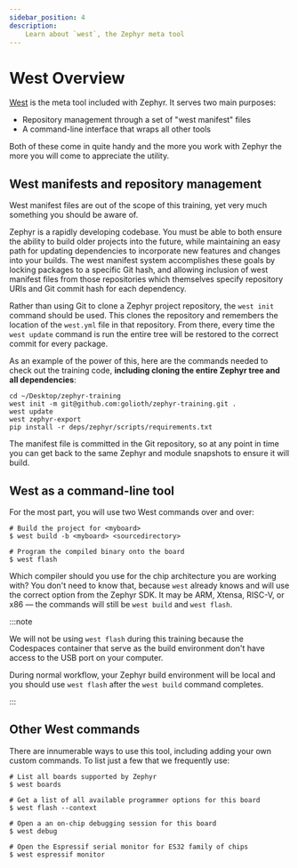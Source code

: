 ```yaml
---
sidebar_position: 4
description:
    Learn about `west`, the Zephyr meta tool
---
```


# West Overview

[West](https://docs.zephyrproject.org/latest/develop/west/index.html) is the
meta tool included with Zephyr. It serves two main purposes:

* Repository management through a set of "west manifest" files
* A command-line interface that wraps all other tools

Both of these come in quite handy and the more you work with Zephyr the more you
will come to appreciate the utility.

## West manifests and repository management

West manifest files are out of the scope of this training, yet very much
something you should be aware of.

Zephyr is a rapidly developing codebase. You must be able to both ensure the
ability to build older projects into the future, while maintaining an easy path
for updating dependencies to incorporate new features and changes into your
builds. The west manifest system accomplishes these goals by locking packages to
a specific Git hash, and allowing inclusion of west manifest files from those
repositories which themselves specify repository URIs and Git commit hash for
each dependency.

Rather than using Git to clone a Zephyr project repository, the `west init`
command should be used. This clones the repository and remembers the location of
the `west.yml` file in that repository. From there, every time the `west update`
command is run the entire tree will be restored to the correct commit for every
package.

As an example of the power of this, here are the commands needed to check out
the training code, **including cloning the entire Zephyr tree and all
dependencies**:

```shell
cd ~/Desktop/zephyr-training
west init -m git@github.com:golioth/zephyr-training.git .
west update
west zephyr-export
pip install -r deps/zephyr/scripts/requirements.txt
```

The manifest file is committed in the Git repository, so at any point in time
you can get back to the same Zephyr and module snapshots to ensure it will
build.

## West as a command-line tool

For the most part, you will use two West commands over and over:

```shell
# Build the project for <myboard>
$ west build -b <myboard> <sourcedirectory>

# Program the compiled binary onto the board
$ west flash
```

Which compiler should you use for the chip architecture you are working with?
You don't need to know that, because `west` already knows and will use the
correct option from the Zephyr SDK. It may be ARM, Xtensa, RISC-V, or x86 — the
commands will still be `west build` and `west flash`.

:::note

We will not be using `west flash` during this training because the Codespaces
container that serve as the build environment don't have access to the USB port
on your computer.

During normal workflow, your Zephyr build environment will be local and you
should use `west flash` after the `west build` command completes.

:::

## Other West commands

There are innumerable ways to use this tool, including adding your own custom
commands. To list just a few that we frequently use:

```shell
# List all boards supported by Zephyr
$ west boards

# Get a list of all available programmer options for this board
$ west flash --context

# Open a an on-chip debugging session for this board
$ west debug

# Open the Espressif serial monitor for ES32 family of chips
$ west espressif monitor
```


